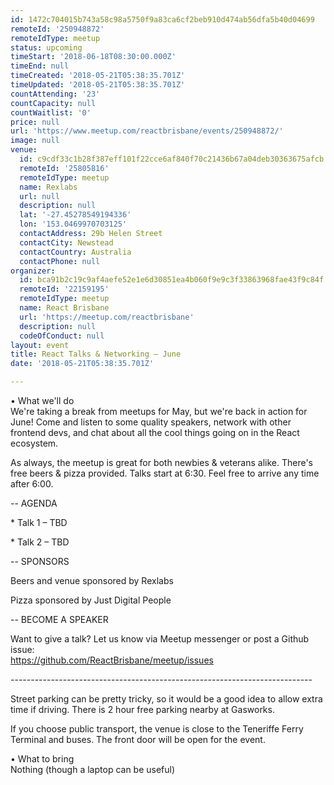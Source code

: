 ```yaml
---
id: 1472c704015b743a58c98a5750f9a83ca6cf2beb910d474ab56dfa5b40d04699
remoteId: '250948872'
remoteIdType: meetup
status: upcoming
timeStart: '2018-06-18T08:30:00.000Z'
timeEnd: null
timeCreated: '2018-05-21T05:38:35.701Z'
timeUpdated: '2018-05-21T05:38:35.701Z'
countAttending: '23'
countCapacity: null
countWaitlist: '0'
price: null
url: 'https://www.meetup.com/reactbrisbane/events/250948872/'
image: null
venue:
  id: c9cdf33c1b28f387eff101f22cce6af840f70c21436b67a04deb30363675afcb
  remoteId: '25805816'
  remoteIdType: meetup
  name: Rexlabs
  url: null
  description: null
  lat: '-27.45278549194336'
  lon: '153.0469970703125'
  contactAddress: 29b Helen Street
  contactCity: Newstead
  contactCountry: Australia
  contactPhone: null
organizer:
  id: bca91b2c19c9af4aefe52e1e6d30851ea4b060f9e9c3f33863968fae43f9c84f
  remoteId: '22159195'
  remoteIdType: meetup
  name: React Brisbane
  url: 'https://meetup.com/reactbrisbane'
  description: null
  codeOfConduct: null
layout: event
title: React Talks & Networking — June
date: '2018-05-21T05:38:35.701Z'

---
```

<p>• What we'll do<br/>We're taking a break from meetups for May, but we're back in action for June! Come and listen to some quality speakers, network with other frontend devs, and chat about all the cool things going on in the React ecosystem.</p> <p>As always, the meetup is great for both newbies &amp; veterans alike. There's free beers &amp; pizza provided. Talks start at 6:30. Feel free to arrive any time after 6:00.</p> <p>-- AGENDA</p> <p>* Talk 1 – TBD</p> <p>* Talk 2 – TBD</p> <p>-- SPONSORS</p> <p>Beers and venue sponsored by Rexlabs</p> <p>Pizza sponsored by Just Digital People</p> <p>-- BECOME A SPEAKER</p> <p>Want to give a talk? Let us know via Meetup messenger or post a Github issue:<br/><a href="https://github.com/ReactBrisbane/meetup/issues" class="linkified">https://github.com/ReactBrisbane/meetup/issues</a></p> <p>---------------------------------------------------------------------------</p> <p>Street parking can be pretty tricky, so it would be a good idea to allow extra time if driving. There is 2 hour free parking nearby at Gasworks.</p> <p>If you choose public transport, the venue is close to the Teneriffe Ferry Terminal and buses. The front door will be open for the event.</p> <p>• What to bring<br/>Nothing (though a laptop can be useful)</p>
